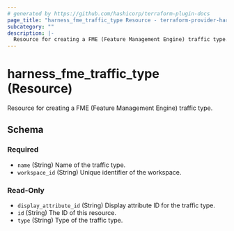 ```yaml
---
# generated by https://github.com/hashicorp/terraform-plugin-docs
page_title: "harness_fme_traffic_type Resource - terraform-provider-harness"
subcategory: ""
description: |-
  Resource for creating a FME (Feature Management Engine) traffic type.
---
```


# harness_fme_traffic_type (Resource)

Resource for creating a FME (Feature Management Engine) traffic type.



<!-- schema generated by tfplugindocs -->
## Schema

### Required

- `name` (String) Name of the traffic type.
- `workspace_id` (String) Unique identifier of the workspace.

### Read-Only

- `display_attribute_id` (String) Display attribute ID for the traffic type.
- `id` (String) The ID of this resource.
- `type` (String) Type of the traffic type.
